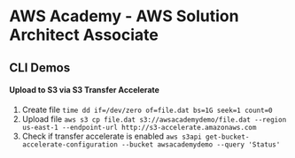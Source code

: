 # AWS Academy - AWS Solution Architect Associate

## CLI Demos

#### Upload to S3 via S3 Transfer Accelerate
1. Create file `time dd if=/dev/zero of=file.dat bs=1G seek=1 count=0`
2. Upload file `aws s3 cp file.dat s3://awsacademydemo/file.dat --region us-east-1 --endpoint-url http://s3-accelerate.amazonaws.com`
3. Check if transfer accelerate is enabled `aws s3api get-bucket-accelerate-configuration --bucket awsacademydemo --query 'Status'`

#### 
